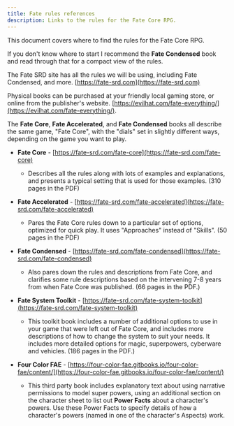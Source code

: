 ```yaml
---
title: Fate rules references
description: Links to the rules for the Fate Core RPG.
---
```


This document covers where to find the rules for the Fate Core RPG.

If you don't know where to start I recommend the **Fate Condensed**
book and read through that for a compact view of the rules.

The Fate SRD site has all the rules we will be using, including Fate
Condensed, and more.
[https://fate-srd.com](https://fate-srd.com)

Physical books can be purchased at your friendly local gaming store, or
online from the publisher's website.
[https://evilhat.com/fate-everything/](https://evilhat.com/fate-everything/).

The **Fate Core**, **Fate Accelerated**, and **Fate Condensed** books
all describe the same game, "Fate Core", with the "dials" set in
slightly different ways, depending on the game you want to play.

* **Fate Core** - [https://fate-srd.com/fate-core](https://fate-srd.com/fate-core)
  * Describes all the rules along with lots of examples and
    explanations, and presents a typical setting that is used for those
    examples. (310 pages in the PDF)

* **Fate Accelerated** -  [https://fate-srd.com/fate-accelerated](https://fate-srd.com/fate-accelerated)
  * Pares the Fate Core rules down to a particular set of options,
    optimized for quick play. It uses "Approaches" instead of "Skills". (50
    pages in the PDF)

* **Fate Condensed** - [https://fate-srd.com/fate-condensed](https://fate-srd.com/fate-condensed)
  * Also pares down the rules and descriptions from Fate Core, and
    clarifies some rule descriptions based on the intervening 7-8 years from
    when Fate Core was published. (66 pages in the PDF.)

* **Fate System Toolkit** - [https://fate-srd.com/fate-system-toolkit](https://fate-srd.com/fate-system-toolkit)
  * This toolkit book includes a number of additional options to
    use in your game that were left out of Fate Core, and includes more descriptions of
    how to change the system to suit your needs. It includes more detailed
    options for magic, superpowers, cyberware and vehicles. (186 pages in
    the PDF.)

* **Four Color FAE** - [https://four-color-fae.gitbooks.io/four-color-fae/content/](https://four-color-fae.gitbooks.io/four-color-fae/content/)
  * This third party book includes explanatory text about using narrative permissions to model super powers,
    using an additional section on the character sheet to list out **Power Facts** about a character's powers. Use these
    Power Facts to specify details of how a character's powers (named in one of the character's Aspects) work.
